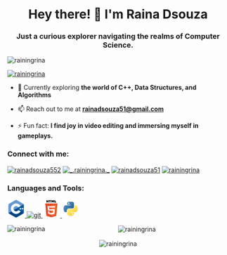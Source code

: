 <!-- Header -->
<h1 align="center">Hey there! 👋 I'm Raina Dsouza</h1>
<h3 align="center">Just a curious explorer navigating the realms of Computer Science.</h3>

<!-- Profile Views -->
<p align="left"> <img src="https://komarev.com/ghpvc/?username=rainingrina&label=Profile%20views&color=0e75b6&style=flat-square" alt="rainingrina" /> </p>

<!-- GitHub Trophies -->
<p align="left"> <a href="https://github.com/ryo-ma/github-profile-trophy"><img src="https://github-profile-trophy.vercel.app/?username=rainingrina" alt="rainingrina" /></a> </p>

<!-- Introduction and Learning -->
- 🌱 Currently exploring **the world of C++, Data Structures, and Algorithms**

- 📫 Reach out to me at **rainadsouza51@gmail.com**

- ⚡ Fun fact: **I find joy in video editing and immersing myself in gameplays.**

<!-- Connect with me -->
<h3 align="left">Connect with me:</h3>
<p align="left">
  <a href="https://linkedin.com/in/rainadsouza552" target="blank"><img align="center" src="https://raw.githubusercontent.com/rahuldkjain/github-profile-readme-generator/master/src/images/icons/Social/linked-in-alt.svg" alt="rainadsouza552" height="30" width="40" /></a>
  <a href="https://instagram.com/_.rainingrina._" target="blank"><img align="center" src="https://raw.githubusercontent.com/rahuldkjain/github-profile-readme-generator/master/src/images/icons/Social/instagram.svg" alt="_.rainingrina._" height="30" width="40" /></a>
  <a href="https://www.hackerrank.com/rainadsouza51" target="blank"><img align="center" src="https://raw.githubusercontent.com/rahuldkjain/github-profile-readme-generator/master/src/images/icons/Social/hackerrank.svg" alt="rainadsouza51" height="30" width="40" /></a>
  <a href="https://www.leetcode.com/rainingrina" target="blank"><img align="center" src="https://raw.githubusercontent.com/rahuldkjain/github-profile-readme-generator/master/src/images/icons/Social/leet-code.svg" alt="rainingrina" height="30" width="40" /></a>
</p>

<!-- Languages and Tools -->
<h3 align="left">Languages and Tools:</h3>
<p align="left">
  <a href="https://www.w3schools.com/cpp/" target="_blank" rel="noreferrer">
    <img src="https://raw.githubusercontent.com/devicons/devicon/master/icons/cplusplus/cplusplus-original.svg" alt="cplusplus" width="40" height="40"/>
  </a>
  <a href="https://git-scm.com/" target="_blank" rel="noreferrer">
    <img src="https://www.vectorlogo.zone/logos/git-scm/git-scm-icon.svg" alt="git" width="40" height="40"/>
  </a>
  <a href="https://www.w3.org/html/" target="_blank" rel="noreferrer">
    <img src="https://raw.githubusercontent.com/devicons/devicon/master/icons/html5/html5-original-wordmark.svg" alt="html5" width="40" height="40"/>
  </a>
  <a href="https://www.python.org" target="_blank" rel="noreferrer">
    <img src="https://raw.githubusercontent.com/devicons/devicon/master/icons/python/python-original.svg" alt="python" width="40" height="40"/>
  </a>
</p>

<!-- Stats -->
<p align="center">
  <img align="left" src="https://github-readme-stats.vercel.app/api/top-langs?username=rainingrina&show_icons=true&locale=en&layout=compact&theme=dracula" alt="rainingrina" />
</p>

<p align="center">
  <img align="center" src="https://github-readme-stats.vercel.app/api?username=rainingrina&show_icons=true&locale=en&theme=dracula" alt="rainingrina" />
</p>

<p align="center">
  <img align="center" src="https://github-readme-streak-stats.herokuapp.com/?user=rainingrina&theme=dracula" alt="rainingrina" />
</p>
